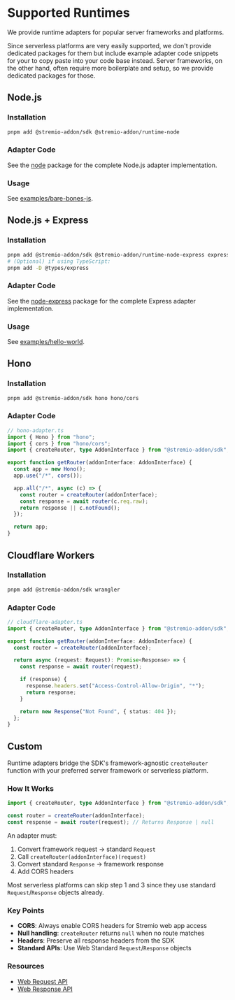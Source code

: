 # Supported Runtimes

We provide runtime adapters for popular server frameworks and platforms.

Since serverless platforms are very easily supported, we don't provide dedicated packages for them but include example adapter code snippets for your to copy paste into your code base instead. Server frameworks, on the other hand, often require more boilerplate and setup, so we provide dedicated packages for those.

## Node.js

### Installation

```bash
pnpm add @stremio-addon/sdk @stremio-addon/runtime-node
```

### Adapter Code

See the [node](../packages/runtime/node/src/router.ts) package for the complete Node.js adapter implementation.

### Usage

See [examples/bare-bones-js](../examples/bare-bones-js/).

## Node.js + Express

### Installation

```bash
pnpm add @stremio-addon/sdk @stremio-addon/runtime-node-express express
# (Optional) if using TypeScript:
pnpm add -D @types/express
```

### Adapter Code

See the [node-express](../packages/runtime/node-express/src/router.ts) package for the complete Express adapter implementation.

### Usage

See [examples/hello-world](../examples/hello-world/).

## Hono

### Installation

```bash
pnpm add @stremio-addon/sdk hono hono/cors
```

### Adapter Code

```typescript
// hono-adapter.ts
import { Hono } from "hono";
import { cors } from "hono/cors";
import { createRouter, type AddonInterface } from "@stremio-addon/sdk";

export function getRouter(addonInterface: AddonInterface) {
  const app = new Hono();
  app.use("/*", cors());

  app.all("/*", async (c) => {
    const router = createRouter(addonInterface);
    const response = await router(c.req.raw);
    return response || c.notFound();
  });

  return app;
}
```

## Cloudflare Workers

### Installation

```bash
pnpm add @stremio-addon/sdk wrangler
```

### Adapter Code

```typescript
// cloudflare-adapter.ts
import { createRouter, type AddonInterface } from "@stremio-addon/sdk";

export function getRouter(addonInterface: AddonInterface) {
  const router = createRouter(addonInterface);

  return async (request: Request): Promise<Response> => {
    const response = await router(request);

    if (response) {
      response.headers.set("Access-Control-Allow-Origin", "*");
      return response;
    }

    return new Response("Not Found", { status: 404 });
  };
}
```

## Custom

Runtime adapters bridge the SDK's framework-agnostic `createRouter` function with your preferred server framework or serverless platform.

### How It Works

```typescript
import { createRouter, type AddonInterface } from "@stremio-addon/sdk";

const router = createRouter(addonInterface);
const response = await router(request); // Returns Response | null
```

An adapter must:

1. Convert framework request -> standard `Request`
2. Call `createRouter(addonInterface)(request)`
3. Convert standard `Response` -> framework response
4. Add CORS headers

Most serverless platforms can skip step 1 and 3 since they use standard `Request`/`Response` objects already.

### Key Points

- **CORS**: Always enable CORS headers for Stremio web app access
- **Null handling**: `createRouter` returns `null` when no route matches
- **Headers**: Preserve all response headers from the SDK
- **Standard APIs**: Use Web Standard `Request`/`Response` objects

### Resources

- [Web Request API](https://developer.mozilla.org/en-US/docs/Web/API/Request)
- [Web Response API](https://developer.mozilla.org/en-US/docs/Web/API/Response)
